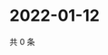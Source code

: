 # 2022-01-12

共 0 条

<!-- BEGIN WEIBO -->
<!-- 最后更新时间 Wed Jan 12 2022 04:15:20 GMT+0800 (China Standard Time) -->

<!-- END WEIBO -->
